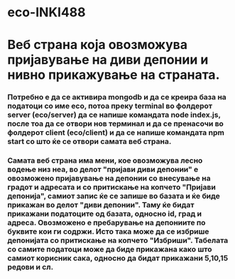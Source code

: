 # eco-INKI488

# Веб страна која овозможува пријавување на диви депонии и нивно прикажување на страната.

### Потребно е да се активира mongodb и да се креира база на податоци со име eco, потоа преку terminal во фолдерот server (eco/server) да се напише командата node index.js, после тоа да се отвори нов терминал и да се пренасочи во фолдерот client (eco/client) и да се напише командата npm start со што ќе се отвори самата веб страна.


### Самата веб страна има мени, кое овозможува лесно водење низ неа, во делот "пријави диви депонии" е овозможено пријавување на депонии со внесување на градот и адресата и  со притискање на копчето "Пријави депонија", самиот запис ќе се запише во базата и ќе биде прикажан во делот "диви депонии". Таму ќе бидат прикажани податоците од базата, односно  id, град и адреса. Овозможено е пребарување на депониите по буквите кои ги содржи. Исто така може да се избрише депонијата со притискање на копчето "Избриши". Табелата со самите податоци може да биде прикажана како што самиот корисник сака, односно да бидат прикажани 5,10,15 редови и сл.


